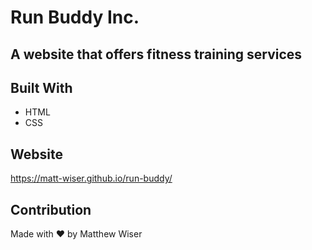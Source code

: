 # Run Buddy Inc.

## A website that offers fitness training services

## Built With
* HTML
* CSS

## Website
https://matt-wiser.github.io/run-buddy/

## Contribution
Made with ❤️ by Matthew Wiser
